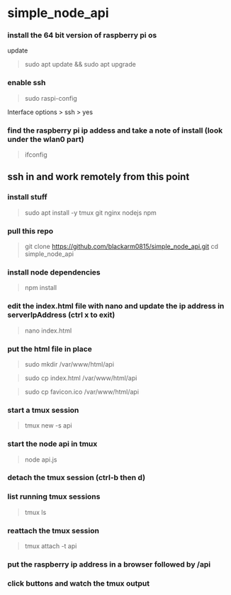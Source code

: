
# simple_node_api


### install the 64 bit version of raspberry pi os

update
> sudo apt update && sudo apt upgrade

### enable ssh
> sudo raspi-config

Interface options > ssh > yes

### find the raspberry pi ip addess and take a note of install (look under the wlan0 part)
> ifconfig

## ssh in and work remotely from this point

### install stuff
> sudo apt install -y tmux git nginx nodejs npm

### pull this repo
> git clone https://github.com/blackarm0815/simple_node_api.git
> cd simple_node_api

### install node dependencies
> npm install

### edit the index.html file with nano and update the ip address in serverIpAddress (ctrl x to exit)
> nano index.html

### put the html file in place
> sudo mkdir /var/www/html/api

> sudo cp index.html /var/www/html/api

> sudo cp favicon.ico /var/www/html/api

### start a tmux session
> tmux new -s api

### start the node api in tmux
> node api.js

### detach the tmux session (ctrl-b then d)

### list running tmux sessions
> tmux ls

### reattach the tmux session
> tmux attach -t api

### put the raspberry ip address in a browser followed by /api

### click buttons and watch the tmux output